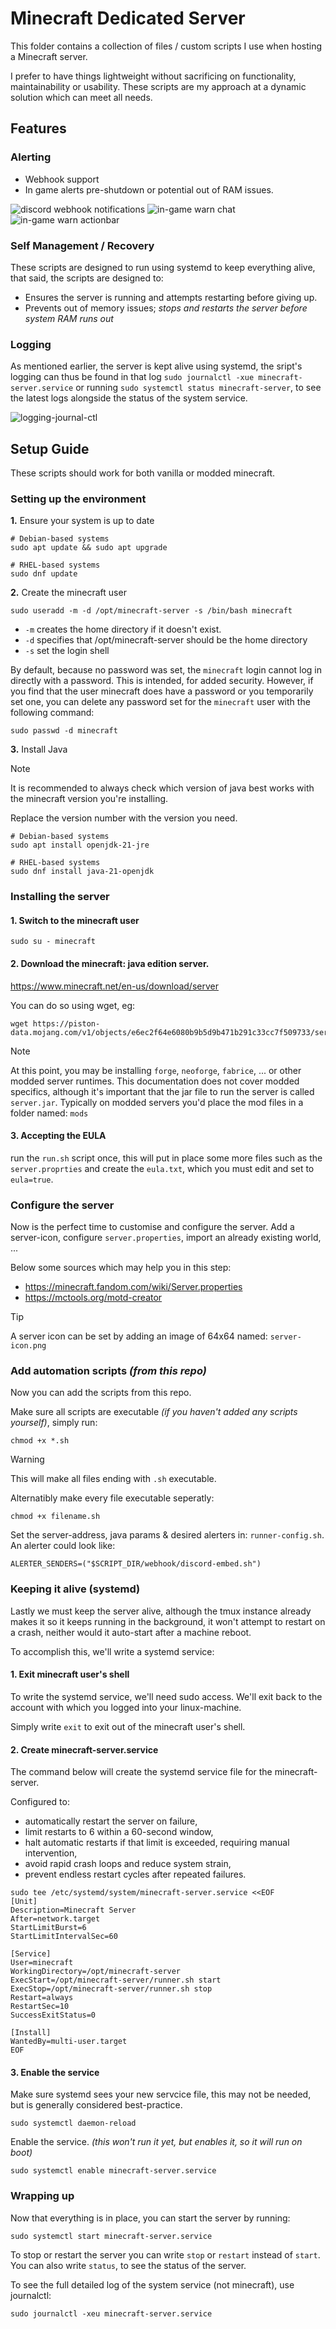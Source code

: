 # Minecraft Dedicated Server

This folder contains a collection of files / custom scripts
I use when hosting a Minecraft server.

I prefer to have things lightweight without sacrificing on
functionality, maintainability or usability.
These scripts are my approach at a dynamic solution 
which can meet all needs.

## Features

### Alerting

- Webhook support
- In game alerts pre-shutdown or potential out of RAM issues.

![discord webhook notifications](readme-img/discord-webhook.png)
![in-game warn chat](readme-img/in-game-warn-chat.png)
![in-game warn actionbar](readme-img/in-game-warn-actionbar.png)

### Self Management / Recovery

These scripts are designed to run using systemd to keep everything alive,
that said, the scripts are designed to:

- Ensures the server is running and attempts restarting before giving up.
- Prevents out of memory issues;
  *stops and restarts the server before system RAM runs out*

### Logging

As mentioned earlier, the server is kept alive using systemd, the sript's logging
can thus be found in that log `sudo journalctl -xue minecraft-server.service`
or running `sudo systemctl status minecraft-server`, to see the latest logs
alongside the status of the system service.

![logging-journal-ctl](readme-img/logging-journalctl.png)

## Setup Guide

These scripts should work for both vanilla or modded minecraft.

### Setting up the environment

**1.** Ensure your system is up to date

```shell
# Debian-based systems
sudo apt update && sudo apt upgrade

# RHEL-based systems
sudo dnf update
```

**2.** Create the minecraft user

```shell
sudo useradd -m -d /opt/minecraft-server -s /bin/bash minecraft
```

- `-m` creates the home directory if it doesn't exist.
- `-d` specifies that /opt/minecraft-server should be the home directory
- `-s` set the login shell

By default, because no password was set, the `minecraft` login cannot log in directly with a password.
This is intended, for added security. However, if you find that the user minecraft does have a password or you temporarily set one, you can delete any password set for the `minecraft` user with the following command:

```shell
sudo passwd -d minecraft
```

**3.** Install Java

> [!NOTE]
> It is recommended to always check which version of java best works with the minecraft version you're installing.

Replace the version number with the version you need.

```shell
# Debian-based systems
sudo apt install openjdk-21-jre

# RHEL-based systems
sudo dnf install java-21-openjdk
```

### Installing the server

#### **1.** Switch to the minecraft user

```shell
sudo su - minecraft
```

#### **2.** Download the minecraft: java edition server. 

https://www.minecraft.net/en-us/download/server

You can do so using wget, eg:
```shell
wget https://piston-data.mojang.com/v1/objects/e6ec2f64e6080b9b5d9b471b291c33cc7f509733/server.jar
```

> [!NOTE]
> At this point, you may be installing `forge`, `neoforge`, `fabrice`, ... or other modded server runtimes.
> This documentation does not cover modded specifics, although it's important that the jar file to run the server is called `server.jar`.
> Typically on modded servers you'd place the mod files in a folder named: `mods`

#### **3.** Accepting the EULA

run the `run.sh` script once, this will put in place some more files such as the `server.proprties` and create the `eula.txt`, which you must edit and set to `eula=true`.

### Configure the server

Now is the perfect time to customise and configure the server. Add a server-icon, configure `server.properties`, import an already existing world, ...

Below some sources which may help you in this step:
- https://minecraft.fandom.com/wiki/Server.properties
- https://mctools.org/motd-creator

> [!TIP]
> A server icon can be set by adding an image of 64x64 named: `server-icon.png`

### Add automation scripts _(from this repo)_

Now you can add the scripts from this repo.

Make sure all scripts are executable _(if you haven't added any scripts yourself)_, simply run:

```shell
chmod +x *.sh
```

> [!WARNING]
> This will make all files ending with `.sh` executable.

Alternatibly make every file executable seperatly:

```shell
chmod +x filename.sh
```

Set the server-address, java params & desired alerters in: `runner-config.sh`.  
An alerter could look like: 

```shell
ALERTER_SENDERS=("$SCRIPT_DIR/webhook/discord-embed.sh")
```

### Keeping it alive (systemd)

Lastly we must keep the server alive, although the tmux instance already makes it so it keeps running in the background,
it won't attempt to restart on a crash, neither would it auto-start after a machine reboot.

To accomplish this, we'll write a systemd service:

#### **1.** Exit minecraft user's shell

To write the systemd service, we'll need sudo access.
We'll exit back to the account with which you logged into your linux-machine.

Simply write `exit` to exit out of the minecraft user's shell.

#### **2.** Create minecraft-server.service

The command below will create the systemd service file for the minecraft-server.

Configured to:
- automatically restart the server on failure,
- limit restarts to 6 within a 60-second window,
- halt automatic restarts if that limit is exceeded, requiring manual intervention,
- avoid rapid crash loops and reduce system strain,
- prevent endless restart cycles after repeated failures.


```shell
sudo tee /etc/systemd/system/minecraft-server.service <<EOF
[Unit]
Description=Minecraft Server
After=network.target
StartLimitBurst=6
StartLimitIntervalSec=60

[Service]
User=minecraft
WorkingDirectory=/opt/minecraft-server
ExecStart=/opt/minecraft-server/runner.sh start
ExecStop=/opt/minecraft-server/runner.sh stop
Restart=always
RestartSec=10
SuccessExitStatus=0

[Install]
WantedBy=multi-user.target
EOF
```

#### **3.** Enable the service

Make sure systemd sees your new servcice file, this may not be needed, but is generally considered best-practice.

```shell
sudo systemctl daemon-reload
```

Enable the service. _(this won't run it yet, but enables it, so it will run on boot)_

```shell
sudo systemctl enable minecraft-server.service
```

### Wrapping up

Now that everything is in place, you can start the server by running:

```shell
sudo systemctl start minecraft-server.service
```

To stop or restart the server you can write `stop` or `restart` instead of `start`.  
You can also write `status`, to see the status of the server.

To see the full detailed log of the system service (not minecraft), use journalctl:

```shell
sudo journalctl -xeu minecraft-server.service
```
